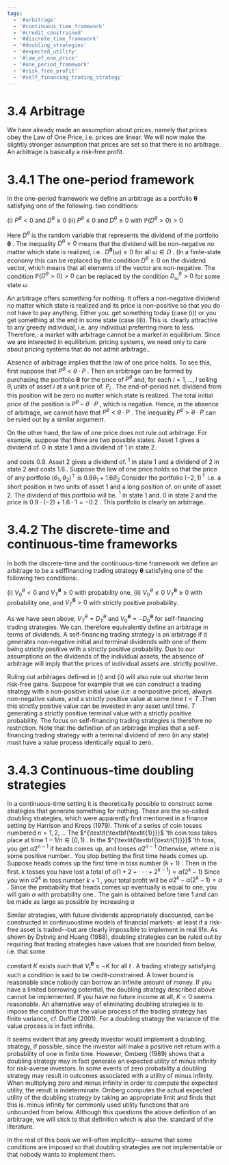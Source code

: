 ```yaml
---
tags:
  - '#arbitrage'
  - '#continuous_time_framework'
  - '#credit_constrained'
  - '#discrete_time_framework'
  - '#doubling_strategies'
  - '#expected_utility'
  - '#law_of_one_price'
  - '#one_period_framework'
  - '#risk_free_profit'
  - '#self_financing_trading_strategy'
---
```

# 3.4 Arbitrage  

We have already made an assumption about prices, namely that prices obey the Law of One Price, i.e. prices are linear. We will now make the slightly stronger assumption that prices are set so that there is no arbitrage. An arbitrage is basically a risk-free profit.  

# 3.4.1 The one-period framework  

In the one-period framework we define an arbitrage as a portfolio $\pmb{\theta}$ satisfying one of the following. two conditions:  

(i) $P^{\theta}<0$ and $D^{\theta}\geq0$ (ii) $P^{\theta}\leq0$ and $D^{\theta}\geq0$ with $\mathbb{P}\left(D^{\theta}>0\right)>0$  

Here $D^{\theta}$ is the random variable that represents the dividend of the portfolio $\pmb{\theta}$ . The inequality $D^{\theta}\geq0$ means that the dividend will be non-negative no matter which state is realized, i.e.. $D^{\pmb{\theta}}(\omega)\geq0$ for all $\omega\in\Omega$ . (In a finite-state economy this can be replaced by the condition $D^{\theta}\geq0$ on the dividend vector, which means that all elements of the vector are non-negative. The condition $\mathbb{P}\left(D^{\theta}>0\right)>0$ can be replaced by the condition $D_{\omega}^{\theta}>0$ for some state $\omega$  

An arbitrage offers something for nothing. It offers a non-negative dividend no matter which state is realized and its price is non-positive so that you do not have to pay anything. Either you. get something today (case (i)) or you get something at the end in some state (case (ii)). This is. clearly attractive to any greedy individual, i.e. any individual preferring more to less. Therefore,. a market with arbitrage cannot be a market in equilibrium. Since we are interested in equilibrium. pricing systems, we need only to care about pricing systems that do not admit arbitrage..  

Absence of arbitrage implies that the law of one price holds. To see this, first suppose that $P^{\theta}<\theta\cdot P$ . Then an arbitrage can be formed by purchasing the portfolio $\pmb{\theta}$ for the price of $P^{\theta}$ and, for each $i=1,\dots,I$ selling $\theta_{i}$ units of asset $i$ at a unit price of. $P_{i}$ . The end-of-period net. dividend from this position will be zero no matter which state is realized. The total initial price of the position is $P^{\theta}-\theta\cdot P$ , which is negative. Hence, in the absence of arbitrage, we cannot have that $P^{\theta}<\theta\cdot P$ . The inequality $P^{\theta}>\theta\cdot P$ can be ruled out by a similar argument.  

On the other hand, the law of one price does not rule out arbitrage. For example, suppose that there are two possible states. Asset 1 gives a dividend of. $0$ in state 1 and a dividend of 1 in state 2.  

and costs 0.9. Asset 2 gives a dividend of. $^{1}$ in state 1 and a dividend of 2 in state 2 and costs 1.6.. Suppose the law of one price holds so that the price of any portfolio $(\theta_{1},\theta_{2})^{\top}$ is $0.9\theta_{1}+1.6\theta_{2}$ Consider the portfolio $(-2,1)^{\top}$ i.e. a short position in two units of asset 1 and a long position of. on unite of asset 2. The dividend of this portfolio will be. $^{1}$ in state 1 and. $0$ in state 2 and the price is $0.9\cdot(-2)+1.6\cdot1=-0.2$ . This portfolio is clearly an arbitrage..  

# 3.4.2 The discrete-time and continuous-time frameworks  

In both the discrete-time and the continuous-time framework we define an arbitrage to be a selffinancing trading strategy $\pmb{\theta}$ satisfying one of the following two conditions:.  

(i) $V_{0}^{\theta}<0$ and $V_{T}^{\pmb\theta}\ge0$ with probability one, (ii) $V_{0}^{\theta}\leq0$ $V_{T}^{\pmb\theta}\ge0$ with probability one, and $V_{T}^{\pmb\theta}>0$ with strictly positive probability.  

As we have seen above, $V_{T}^{\theta}=D_{T}^{\theta}$ and $V_{0}^{\pmb\theta}=-D_{0}^{\pmb\theta}$ for self-financing trading strategies. We can. therefore equivalently define an arbitrage in terms of dividends. A self-financing trading strategy is an arbitrage if it generates non-negative initial and terminal dividends with one of them being strictly positive with a strictly positive probability. Due to our assumptions on the dividends of the individual assets, the absence of arbitrage will imply that the prices of individual assets are. strictly positive.  

Ruling out arbitrages defined in (i) and (ii) will also rule out shorter term risk-free gains. Suppose for example that we can construct a trading strategy with a non-positive initial value (i.e. a nonpositive price), always non-negative values, and a strictly positive value at some time $t<T$ .Then this strictly positive value can be invested in any asset until time. $T$ generating a strictly positive terminal value with a strictly positive probability. The focus on self-financing trading strategies is therefore no restriction. Note that the definition of an arbitrage implies that a self-financing trading strategy with a terminal dividend of zero (in any state) must have a value process identically equal to zero.  

# 3.4.3 Continuous-time doubling strategies  

In a continuous-time setting it is theoretically possible to construct some strategies that generate something for nothing. These are the so-called doubling strategies, which were apparently first mentioned in a finance setting by Harrison and Kreps (1979). Think of a series of coin tosses numbered $n=1,2,\ldots$ The $^{\textit{\textbf{\textit{1}}}}$ 'th coin toss takes place at time $1-1/n\in[0,1)$ . In the $^{\textit{\textbf{\textit{1}}}}$ 'th toss, you get $\alpha2^{n-1}$ if heads comes up, and looses $\alpha2^{n-1}$ Otherwise, where $\alpha$ is some positive number.. You stop betting the first time heads comes up. Suppose heads comes up the first time in toss number $(k+1)$ . Then in the first. $k$ tosses you have lost a total of $\alpha(1+2+\cdot\cdot\cdot+2^{k-1})=\alpha(2^{k}-1)$ Since you win $\alpha2^{k}$ in toss number $k+1$ , your total profit will be $\alpha2^{k}-\alpha(2^{k}-1)=\alpha$ . Since the probability that heads comes up eventually is equal to one, you will gain $\alpha$ with probability one.. The gain is obtained before time 1 and can be made as large as possible by increasing $\alpha$  

Similar strategies, with future dividends appropriately discounted, can be constructed in continuoustime models of financial markets- at least if a risk-free asset is traded--but are clearly impossible to implement in real life. As shown by Dybvig and Huang (1988), doubling strategies can be ruled out by requiring that trading strategies have values that are bounded from below, i.e. that some  

constant $K$ exists such that $V_{t}^{\pmb{\theta}}\geq-K$ for all $t$ . A trading strategy satisfying such a condition is said to be credit-constrained. A lower bound is reasonable since nobody can borrow an infinite amount of money. If you have a limited borrowing potential, the doubling strategy described above cannot be implemented. If you have no future income at all, $K=0$ seems reasonable. An alternative way of eliminating doubling strategies is to impose the condition that the value process of the trading strategy has finite variance, cf. Duffie (2001). For a doubling strategy the variance of the value process is in fact infinite.  

It seems evident that any greedy investor would implement a doubling strategy, if possible, since the investor will make a positive net return with a probability of one in finite time. However, Omberg (1989) shows that a doubling strategy may in fact generate an expected utility of minus infinity for risk-averse investors. In some events of zero probability a doubling strategy may result in outcomes associated with a utility of minus infinity. When multiplying zero and minus infinity in order to compute the expected utility, the result is indeterminate. Omberg computes the actual expected utility of the doubling strategy by taking an appropriate limit and finds that this is. minus infinity for commonly used utility functions that are unbounded from below. Although this questions the above definition of an arbitrage, we will stick to that definition which is also the. standard of the literature.  

In the rest of this book we will-often implicitly--assume that some conditions are imposed so that doubling strategies are not implementable or that nobody wants to implement them.  
